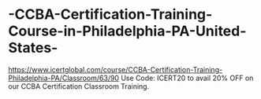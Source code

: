 # -CCBA-Certification-Training-Course-in-Philadelphia-PA-United-States-
https://www.icertglobal.com/course/CCBA-Certification-Training-Philadelphia-PA/Classroom/63/90      Use Code: ICERT20 to avail 20% OFF on our CCBA Certification Classroom Training.
